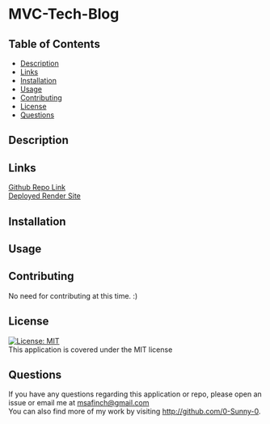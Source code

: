 # MVC-Tech-Blog

## Table of Contents

- [Description](#description)<br>
- [Links](#links)<br>
- [Installation](#Installation)<br>
- [Usage](#Usage)<br>
- [Contributing](#Contributing)<br>
- [License](#license)<br>
- [Questions](#Questions)<br>

## Description

## Links

<a href="https://github.com/0-Sunny-0/MVC-Tech-Blog">Github Repo Link</a><br>
<a href="">Deployed Render Site</a><br>

## Installation


## Usage


## Contributing

No need for contributing at this time. :)

## License

[![License: MIT](https://img.shields.io/badge/License-MIT-yellow.svg)](https://opensource.org/licenses/MIT)<br>
This application is covered under the MIT license

## Questions

  If you have any questions regarding this application or repo, please open an issue or email me at msafinch@gmail.com<br>
  You can also find more of my work by visiting http://github.com/0-Sunny-0. 